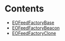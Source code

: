 # Contents

- [EOFeedFactoryBase](EOFeedFactoryBase.sol/abstract.EOFeedFactoryBase.md)
- [EOFeedFactoryBeacon](EOFeedFactoryBeacon.sol/abstract.EOFeedFactoryBeacon.md)
- [EOFeedFactoryClone](EOFeedFactoryClone.sol/abstract.EOFeedFactoryClone.md)
